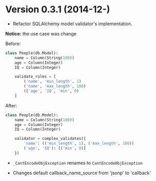 Version 0.3.1 (2014-12-)
=========================

- Refactor SQLAlchemy model validator's implementation.

**Notice:** the use case was change

Before:
```python
class People(db.Model):
    name = Column(String(100))
    age = Column(Integer)
    IQ = Column(Integer)

    validate_rules = [
        ('name', 'min_length', 1)
        ('name', 'max_length', 100)
        (['age', 'IQ', 'min', 0)
    ]
```

After:
```python
class People(db.Model):
    name = Column(String(100))
    age = Column(Integer)
    IQ = Column(Integer)

    validator = complex_validates({
        'name': (('min_length', 1), ('max_length', 100))
        ('age', 'IQ'): [('min', 0)]
    })
```

- `_CantEncodeObjException` renames to `CantEncodeObjException`

- Changes default callback\_name\_source from 'jsonp' to 'callback'
